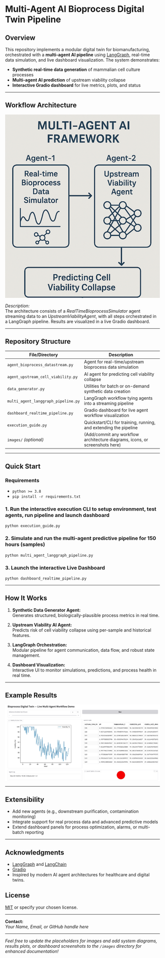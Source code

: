 # Multi-Agent AI Bioprocess Digital Twin Pipeline

## Overview

This repository implements a modular digital twin for biomanufacturing, orchestrated with a **multi-agent AI pipeline** using [LangGraph](https://langchain-ai.github.io/langgraph/concepts/multi_agent/), real-time data simulation, and live dashboard visualization. The system demonstrates:
- **Synthetic real-time data generation** of mammalian cell culture processes
- **Multi-agent AI prediction** of upstream viability collapse
- **Interactive Gradio dashboard** for live metrics, plots, and status

---

## Workflow Architecture

<!--
**Insert workflow architecture diagram or image here**
-->
![Workflow Diagram](images/multi-agent-architecture.png)


*Description:*  
The architecture consists of a _RealTimeBioprocessSimulator_ agent streaming data to an _UpstreamViabilityAgent_, with all steps orchestrated in a LangGraph pipeline. Results are visualized in a live Gradio dashboard.

---

## Repository Structure

| File/Directory                      | Description                                              |
| ----------------------------------- | -------------------------------------------------------- |
| `agent_bioprocess_datastream.py`    | Agent for real-time/upstream bioprocess data simulation  |
| `agent_upstream_cell_viability.py`  | AI agent for predicting cell viability collapse          |
| `data_generator.py`                 | Utilities for batch or on-demand synthetic data creation |
| `multi_agent_langgraph_pipeline.py` | LangGraph workflow tying agents into a streaming pipeline|
| `dashboard_realtime_pipeline.py`    | Gradio dashboard for live agent workflow visualization   |
| `execution_guide.py`                | Quickstart/CLI for training, running, and extending the pipeline |
| `images/` *(optional)*              | (Add/commit any workflow architecture diagrams, icons, or screenshots here) |

---

## Quick Start

### Requirements

- `python >= 3.8`
- `pip install -r requirements.txt`

### 1. Run the interactive execution CLI to setup environment, test agents, run pipeline and launch dashboard
```
python execution_guide.py
```

### 2. Simulate and run the multi-agent predictive pipeline for 150 hours (samples)
```
python multi_agent_langgraph_pipeline.py
```

### 3. Launch the interactive Live Dashboard
```
python dashboard_realtime_pipeline.py
```

---

## How It Works

1. **Synthetic Data Generator Agent:**  
   Generates structured, biologically-plausible process metrics in real time.

2. **Upstream Viability AI Agent:**  
   Predicts risk of cell viability collapse using per-sample and historical features.

3. **LangGraph Orchestration:**  
   Modular pipeline for agent communication, data flow, and robust state management.

4. **Dashboard Visualization:**  
   Interactive UI to monitor simulations, predictions, and process health in real time.

---

## Example Results

<!--
Add images or plots from the dashboard, such as:
- Sample plot of viability percent over batch time
- Real-time dashboard screenshot
- Agent status “Collapse/No Collapse” icons
-->
![Dashboard Screenshot](images/dashboard.png)


---

## Extensibility

- Add new agents (e.g., downstream purification, contamination monitoring)
- Integrate support for real process data and advanced predictive models
- Extend dashboard panels for process optimization, alarms, or multi-batch reporting

---

## Acknowledgments

- [LangGraph](https://langchain-ai.github.io/langgraph/) and [LangChain](https://python.langchain.com/docs/)
- [Gradio](https://gradio.app/)
- Inspired by modern AI agent architectures for healthcare and digital twins.

## License

[MIT](LICENSE) or specify your chosen license.

---

**Contact:**  
*Your Name, Email, or GitHub handle here*

---

*Feel free to update the placeholders for images and add system diagrams, results plots, or dashboard screenshots to the `/images` directory for enhanced documentation!*

